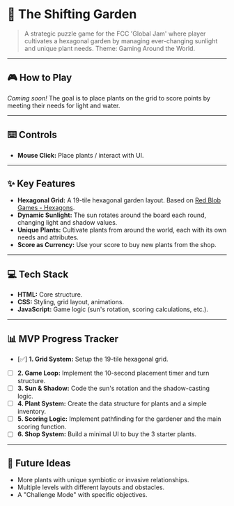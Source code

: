 # 🌱 The Shifting Garden

> A strategic puzzle game for the FCC 'Global Jam' where player cultivates a hexagonal garden by managing ever-changing sunlight and unique plant needs. Theme: Gaming Around the World.

---

## 🎮 How to Play

*Coming soon!* The goal is to place plants on the grid to score points by meeting their needs for light and water.

---

## ⌨️ Controls

- **Mouse Click:** Place plants / interact with UI.

---

## ✨ Key Features

* **Hexagonal Grid:** A 19-tile hexagonal garden layout. Based on [Red Blob Games - Hexagons](https://www.redblobgames.com/grids/hexagons/#pixel-to-hex).
* **Dynamic Sunlight:** The sun rotates around the board each round, changing light and shadow values.
* **Unique Plants:** Cultivate plants from around the world, each with its own needs and attributes.
* **Score as Currency:** Use your score to buy new plants from the shop.

---

## 💻 Tech Stack

* **HTML:** Core structure.
* **CSS:** Styling, grid layout, animations.
* **JavaScript:** Game logic (sun's rotation, scoring calculations, etc.).

---

## 📊 MVP Progress Tracker

-   [✅] **1. Grid System:** Setup the 19-tile hexagonal grid.
-   [ ] **2. Game Loop:** Implement the 10-second placement timer and turn structure.
-   [ ] **3. Sun & Shadow:** Code the sun's rotation and the shadow-casting logic.
-   [ ] **4. Plant System:** Create the data structure for plants and a simple inventory.
-   [ ] **5. Scoring Logic:** Implement pathfinding for the gardener and the main scoring function.
-   [ ] **6. Shop System:** Build a minimal UI to buy the 3 starter plants.

---

## 🚀 Future Ideas

* More plants with unique symbiotic or invasive relationships.
* Multiple levels with different layouts and obstacles.
* A "Challenge Mode" with specific objectives.